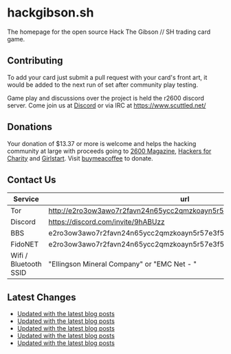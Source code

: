 # hackgibson.sh
The homepage for the open source Hack The Gibson // SH trading card game.


## Contributing

To add your card just submit a pull request with your card's front art, it would be added to the next run of set after community play testing.

Game play and discussions over the project is held the r2600 discord server. Come join us at [Discord](https://discord.com/invite/9hABUzz) or via IRC at https://www.scuttled.net/


## Donations

Your donation of $13.37 or more is welcome and helps the hacking community at large with proceeds going to [2600 Magazine](https://2600.com/), [Hackers for Charity](https://hackersforcharity.org) and [Girlstart](https://girlstart.org).  Visit [buymeacoffee](https://www.buymeacoffee.com/hackgibson.sh) to donate.


## Contact Us

Service | url
-|-
Tor | http://e2ro3ow3awo7r2favn24n65ycc2qmzkoayn5r57e3f56nvjwdcgg32ad.onion
Discord | https://discord.com/invite/9hABUzz
BBS | e2ro3ow3awo7r2favn24n65ycc2qmzkoayn5r57e3f56nvjwdcgg32ad.onion:23
FidoNET | e2ro3ow3awo7r2favn24n65ycc2qmzkoayn5r57e3f56nvjwdcgg32ad.onion:24554
Wifi / Bluetooth SSID | "Ellingson Mineral Company" or "EMC Net - <fidonet address>"

## Latest Changes
<!-- BLOG-POST-LIST:START -->
- [Updated with the latest blog posts](https://github.com/DFW2600/hackgibson.sh/commit/b03bfb025dcd986cdabf3fb08dc0d65b3fde1776)
- [Updated with the latest blog posts](https://github.com/DFW2600/hackgibson.sh/commit/0856cb47049cb058bafeedc6421005ab9ac9172c)
- [Updated with the latest blog posts](https://github.com/DFW2600/hackgibson.sh/commit/a5b9e85c9a33899fa5b40d6c4dfae58a569cae68)
- [Updated with the latest blog posts](https://github.com/DFW2600/hackgibson.sh/commit/73b8f203d04757f59f1639425fdb2842b4ad1645)
- [Updated with the latest blog posts](https://github.com/DFW2600/hackgibson.sh/commit/d678a5056fc52ebf115ee72612964f4e293bcd7e)
<!-- BLOG-POST-LIST:END -->
